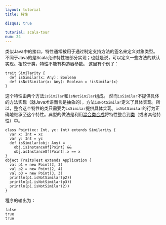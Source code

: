 ```yaml
---
layout: tutorial
title: 特性

disqus: true

tutorial: scala-tour
num: 24
---
```


类似Java中的接口，特性通常被用于通过制定支持方法的签名来定义对象类型。不同于Java的是Scala允许特性被部分实现；也就是说，可以定义一些方法的默认实现。相较于类，特性不能有构造器参数。
这里有个例子：

    trait Similarity {
      def isSimilar(x: Any): Boolean
      def isNotSimilar(x: Any): Boolean = !isSimilar(x)
    }

这个特性由两个方法`isSimilar`和`isNotSimilar`组成。 然而`isSimilar`不提供具体的方法实现（就Java术语而言是抽象的），方法`isNotSimilar`定义了具体实现。所以，整合这个特性的类只需要为`isSimilar`提供具体实现。`isNotSimilar`的行为正确地继承至这个特性。典型的做法是利用[混合类合成](mixin-class-composition.html)将特性整合到[类](classes.html)（或者其他特性）中。
 
    class Point(xc: Int, yc: Int) extends Similarity {
      var x: Int = xc
      var y: Int = yc
      def isSimilar(obj: Any) =
        obj.isInstanceOf[Point] &&
        obj.asInstanceOf[Point].x == x
    }
    object TraitsTest extends Application {
      val p1 = new Point(2, 3)
      val p2 = new Point(2, 4)
      val p3 = new Point(3, 3)
      println(p1.isNotSimilar(p2))
      println(p1.isNotSimilar(p3))
      println(p1.isNotSimilar(2))
    }
    
程序的输出为：

    false
    true
    true
